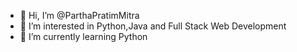 - 👋 Hi, I’m @ParthaPratimMitra
- 👀 I’m interested in Python,Java and Full Stack Web Development
- 🌱 I’m currently learning Python


<!---
ParthaPratimMitra/ParthaPratimMitra is a ✨ special ✨ repository because its `README.md` (this file) appears on your GitHub profile.
You can click the Preview link to take a look at your changes.
--->
